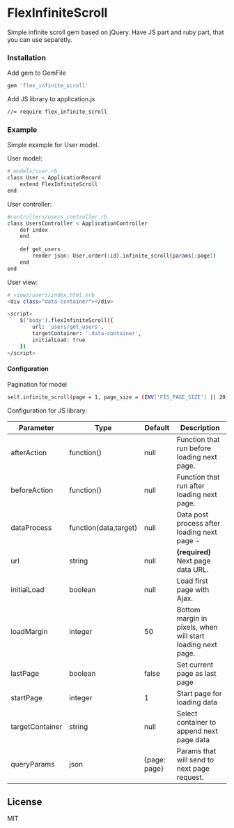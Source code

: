 # FlexInfiniteScroll

Simple infinite scroll gem based on jQuery. Have JS part and ruby part, that you can use separetly.


### Installation



Add gem to GemFile

```sh
gem 'flex_infinite_scroll'
```

Add JS library to application.js

```sh
//= require flex_infinite_scroll
```

### Example

Simple example for User model.

User model:
```sh
# models/user.rb
class User < ApplicationRecord
    extend FlexInfiniteScroll
end
```

User controller:
```sh
#controllers/users_controller.rb
class UsersController < ApplicationController
    def index
    end
    
    def get_users
        render json: User.order(:id).infinite_scroll(params[:page])
    end
end
```

User view:
```sh
# views/users/index.html.erb
<div class="data-container"></div>

<script>
    $('body').flexInfiniteScroll({
        url: 'users/get_users',
        targetContainer: '.data-container',
        initialLoad: true
    })
</script>
```
#### Configuration
Pagination for model
```sh
self.infinite_scroll(page = 1, page_size = (ENV['FIS_PAGE_SIZE'] || 20))
```
Configuration for JS library:

|Parameter|Type|Default|Description|
|---------|----|-------|-----------|
|afterAction|function()|null|Function that run before loading next page.|
|beforeAction|function()|null|Function that run after loading next page.|
|dataProcess|function(data,target)|null| Data post process after loading next page - 
|url|string|null|**(required)** Next page data URL.|
|initialLoad|boolean|null|Load first page with Ajax.|
|loadMargin|integer|50|Bottom margin in pixels, when will start loading next page.|
|lastPage|boolean|false|Set current page as last page|
|startPage|integer|1|Start page for loading data|
|targetContainer|string|null| Select container to append next page data|
|queryParams|json|{page: page}|Params that will send to next page request. 

License
----

MIT